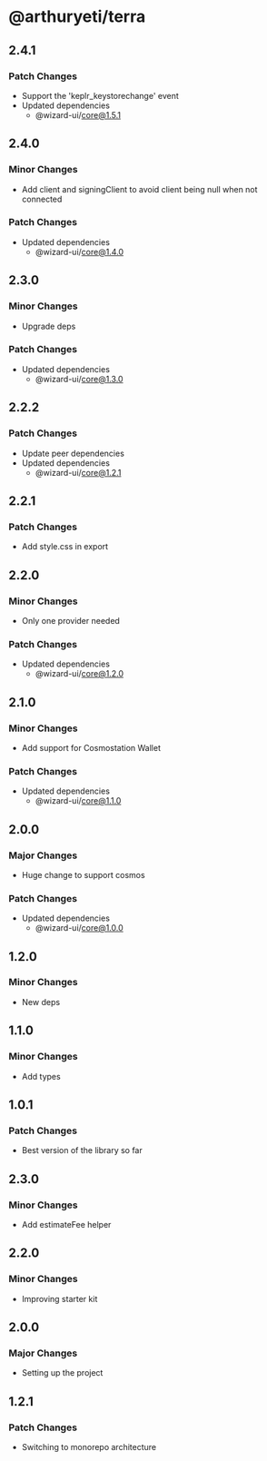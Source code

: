 # @arthuryeti/terra

## 2.4.1

### Patch Changes

- Support the 'keplr_keystorechange' event
- Updated dependencies
  - @wizard-ui/core@1.5.1

## 2.4.0

### Minor Changes

- Add client and signingClient to avoid client being null when not connected

### Patch Changes

- Updated dependencies
  - @wizard-ui/core@1.4.0

## 2.3.0

### Minor Changes

- Upgrade deps

### Patch Changes

- Updated dependencies
  - @wizard-ui/core@1.3.0

## 2.2.2

### Patch Changes

- Update peer dependencies
- Updated dependencies
  - @wizard-ui/core@1.2.1

## 2.2.1

### Patch Changes

- Add style.css in export

## 2.2.0

### Minor Changes

- Only one provider needed

### Patch Changes

- Updated dependencies
  - @wizard-ui/core@1.2.0

## 2.1.0

### Minor Changes

- Add support for Cosmostation Wallet

### Patch Changes

- Updated dependencies
  - @wizard-ui/core@1.1.0

## 2.0.0

### Major Changes

- Huge change to support cosmos

### Patch Changes

- Updated dependencies
  - @wizard-ui/core@1.0.0

## 1.2.0

### Minor Changes

- New deps

## 1.1.0

### Minor Changes

- Add types

## 1.0.1

### Patch Changes

- Best version of the library so far

## 2.3.0

### Minor Changes

- Add estimateFee helper

## 2.2.0

### Minor Changes

- Improving starter kit

## 2.0.0

### Major Changes

- Setting up the project

## 1.2.1

### Patch Changes

- Switching to monorepo architecture
